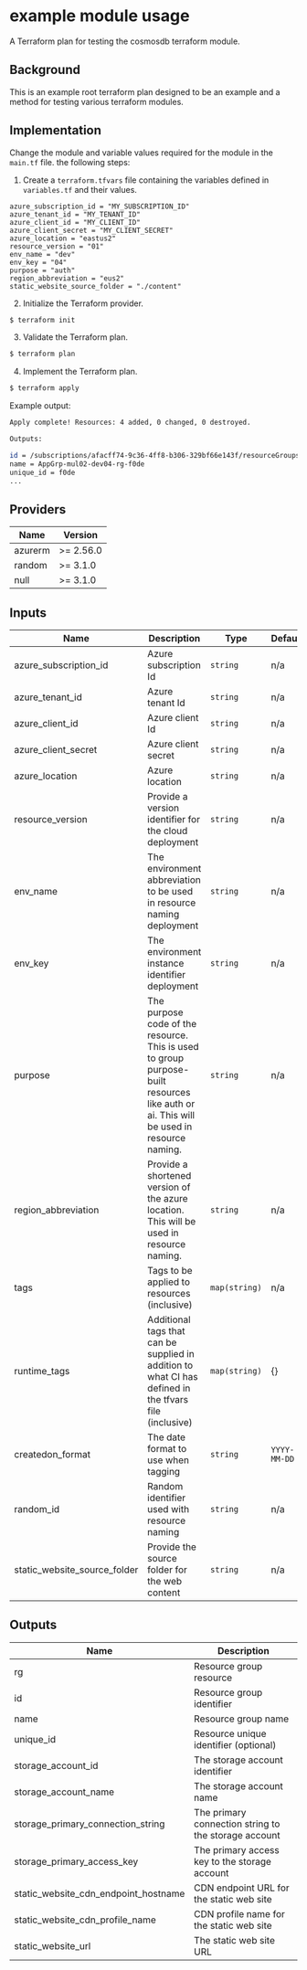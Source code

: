 # example module usage

A Terraform plan for testing the cosmosdb terraform module.

## Background

This is an example root terraform plan designed to be an example and a method for testing various terraform modules.

## Implementation

Change the module and variable values required for the module in the `main.tf` file. the following steps:

1. Create a `terraform.tfvars` file containing the variables defined in `variables.tf` and their values.

```hcl
azure_subscription_id = "MY_SUBSCRIPTION_ID"
azure_tenant_id = "MY_TENANT_ID"
azure_client_id = "MY_CLIENT_ID"
azure_client_secret = "MY_CLIENT_SECRET"
azure_location = "eastus2"
resource_version = "01"
env_name = "dev"
env_key = "04"
purpose = "auth"
region_abbreviation = "eus2"
static_website_source_folder = "./content"
```

2. Initialize the Terraform provider.

```bash
$ terraform init
```

3. Validate the Terraform plan.

```bash
$ terraform plan
```

4. Implement the Terraform plan.

```bash
$ terraform apply
```

Example output:

```bash
Apply complete! Resources: 4 added, 0 changed, 0 destroyed.

Outputs:

id = /subscriptions/afacff74-9c36-4ff8-b306-329bf66e143f/resourceGroups/AppGrp-mul02-dev04-rg-f0de
name = AppGrp-mul02-dev04-rg-f0de
unique_id = f0de
...
```

<!--- BEGIN_TF_DOCS --->

## Providers

| Name    | Version   |
| ------- | --------- |
| azurerm | >= 2.56.0 |
| random  | >= 3.1.0  |
| null    | >= 3.1.0  |

## Inputs

| Name                         | Description                                                                                                                            | Type          | Default      | Required |
| ---------------------------- | -------------------------------------------------------------------------------------------------------------------------------------- | ------------- | ------------ | :------: |
| azure_subscription_id        | Azure subscription Id                                                                                                                  | `string`      | n/a          |   yes    |
| azure_tenant_id              | Azure tenant Id                                                                                                                        | `string`      | n/a          |   yes    |
| azure_client_id              | Azure client Id                                                                                                                        | `string`      | n/a          |   yes    |
| azure_client_secret          | Azure client secret                                                                                                                    | `string`      | n/a          |   yes    |
| azure_location               | Azure location                                                                                                                         | `string`      | n/a          |   yes    |
| resource_version             | Provide a version identifier for the cloud deployment                                                                                  | `string`      | n/a          |   yes    |
| env_name                     | The environment abbreviation to be used in resource naming deployment                                                                  | `string`      | n/a          |   yes    |
| env_key                      | The environment instance identifier deployment                                                                                         | `string`      | n/a          |   yes    |
| purpose                      | The purpose code of the resource. This is used to group purpose-built resources like auth or ai. This will be used in resource naming. | `string`      | n/a          |   yes    |
| region_abbreviation          | Provide a shortened version of the azure location. This will be used in resource naming.                                               | `string`      | n/a          |   yes    |
| tags                         | Tags to be applied to resources (inclusive)                                                                                            | `map(string)` | n/a          |   yes    |
| runtime_tags                 | Additional tags that can be supplied in addition to what CI has defined in the tfvars file (inclusive)                                 | `map(string)` | {}           |    no    |
| createdon_format             | The date format to use when tagging                                                                                                    | `string`      | `YYYY-MM-DD` |    no    |
| random_id                    | Random identifier used with resource naming                                                                                            | `string`      | n/a          |    no    |
| static_website_source_folder | Provide the source folder for the web content                                                                                          | `string`      | n/a          |   yes    |

## Outputs

| Name                                 | Description                                          |
| ------------------------------------ | ---------------------------------------------------- |
| rg                                   | Resource group resource                              |
| id                                   | Resource group identifier                            |
| name                                 | Resource group name                                  |
| unique_id                            | Resource unique identifier (optional)                |
| storage_account_id                   | The storage account identifier                       |
| storage_account_name                 | The storage account name                             |
| storage_primary_connection_string    | The primary connection string to the storage account |
| storage_primary_access_key           | The primary access key to the storage account        |
| static_website_cdn_endpoint_hostname | CDN endpoint URL for the static web site             |
| static_website_cdn_profile_name      | CDN profile name for the static web site             |
| static_website_url                   | The static web site URL                              |

<!--- END_TF_DOCS --->
